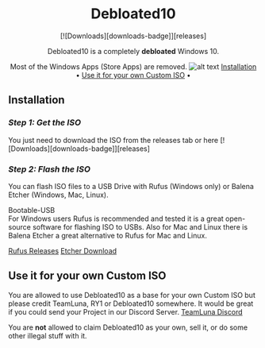 <!-- markdownlint-configure-file {
  "MD013": {
    "code_blocks": false,
    "tables": false
  },
  "MD033": false,
  "MD041": false
} -->

<div align="center">

# Debloated10

[![Downloads][downloads-badge]][releases]

Debloated10 is a completely **debloated** Windows 10.

Most of the Windows Apps (Store Apps) are removed.
![alt text](https://i.imgur.com/E0Tfywr.png)
[Installation](#installation) •
[Use it for your own Custom ISO](#use-it-for-your-own-custom-iso) •

</div>

## Installation

### *Step 1: Get the ISO*

You just need to download the ISO from the releases tab or here [![Downloads][downloads-badge]][releases]

### *Step 2: Flash the ISO*
You can flash ISO files to a USB Drive with Rufus (Windows only) or Balena Etcher (Windows, Mac, Linux).
<summary>Bootable-USB</summary>
For Windows users Rufus is recommended and tested it is a great open-source software for flashing ISO to USBs.
Also for Mac and Linux there is Balena Etcher a great alternative to Rufus for Mac and Linux.

[Rufus Releases](https://github.com/pbatard/rufus/releases)
[Etcher Download](https://www.balena.io/etcher/)

## Use it for your own Custom ISO

You are allowed to use Debloated10 as a base for your own Custom ISO but please credit TeamLuna, RY1 or Debloated10 somewhere.
It would be great if you could send your Project in our Discord Server.
[TeamLuna Discord](https://discord.gg/qHKQPXq8gA)

You are **not** allowed to claim Debloated10 as your own, sell it, or do some other illegal stuff with it.